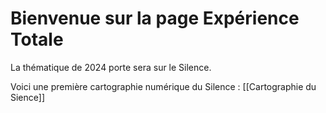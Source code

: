# Bienvenue sur la page Expérience Totale 


La thématique de 2024 porte sera sur le Silence.

Voici une première cartographie numérique du Silence : [[Cartographie du Sience]] 

